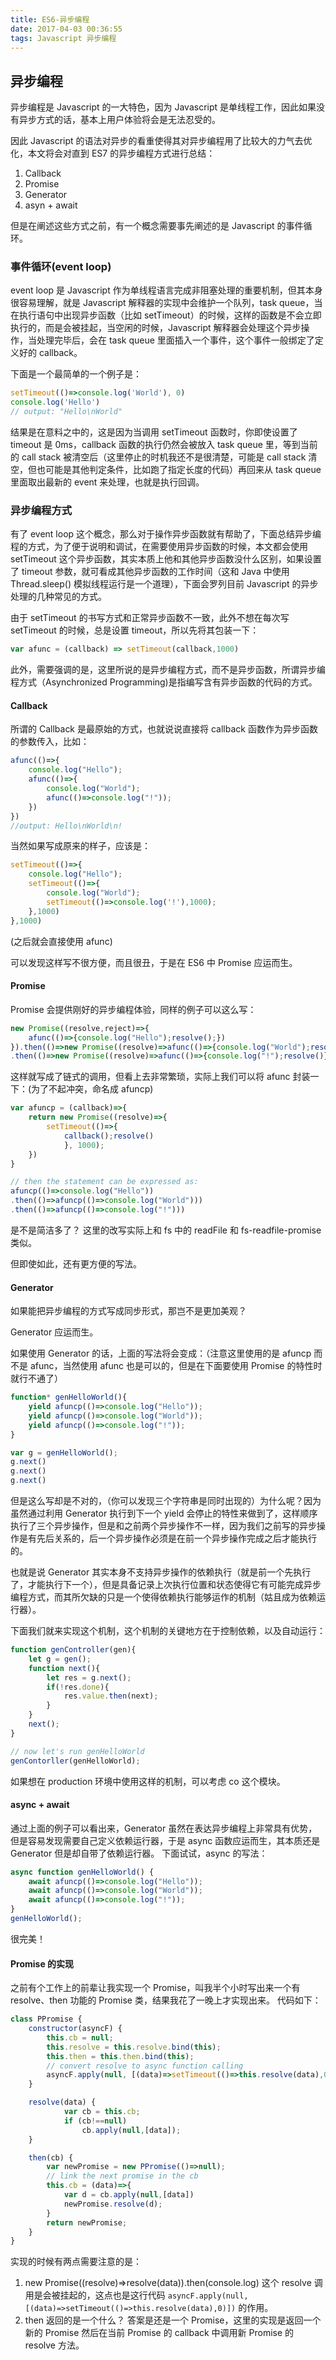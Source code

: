 ```yaml
---
title: ES6-异步编程
date: 2017-04-03 00:36:55
tags: Javascript 异步编程
---
```

## 异步编程
异步编程是 Javascript 的一大特色，因为 Javascript 是单线程工作，因此如果没有异步方式的话，基本上用户体验将会是无法忍受的。

因此 Javascript 的语法对异步的看重使得其对异步编程用了比较大的力气去优化，本文将会对直到 ES7 的异步编程方式进行总结：
1. Callback
2. Promise
3. Generator
4. asyn + await

但是在阐述这些方式之前，有一个概念需要事先阐述的是 Javascript 的事件循环。

### 事件循环(event loop)
event loop 是 Javascript 作为单线程语言完成非阻塞处理的重要机制，但其本身很容易理解，就是 Javascript 解释器的实现中会维护一个队列，task queue，当在执行语句中出现异步函数（比如 setTimeout）的时候，这样的函数是不会立即执行的，而是会被挂起，当空闲的时候，Javascript 解释器会处理这个异步操作，当处理完毕后，会在 task queue 里面插入一个事件，这个事件一般绑定了定义好的 callback。

下面是一个最简单的一个例子是：

```javascript
setTimeout(()=>console.log('World'), 0)
console.log('Hello')
// output: "Hello\nWorld" 
```

结果是在意料之中的，这是因为当调用 setTimeout 函数时，你即使设置了 timeout 是 0ms，callback 函数的执行仍然会被放入 task queue 里，等到当前的 call stack 被清空后（这里停止的时机我还不是很清楚，可能是 call stack 清空，但也可能是其他判定条件，比如跑了指定长度的代码）再回来从 task queue 里面取出最新的 event 来处理，也就是执行回调。

### 异步编程方式
有了 event loop 这个概念，那么对于操作异步函数就有帮助了，下面总结异步编程的方式，为了便于说明和调试，在需要使用异步函数的时候，本文都会使用 setTimeout 这个异步函数，其实本质上他和其他异步函数没什么区别，如果设置了 timeout 参数，就可看成其他异步函数的工作时间（这和 Java 中使用 Thread.sleep() 模拟线程运行是一个道理），下面会罗列目前 Javascript 的异步处理的几种常见的方式。

由于 setTimeout 的书写方式和正常异步函数不一致，此外不想在每次写 setTimeout 的时候，总是设置 timeout，所以先将其包装一下：

```javascript
var afunc = (callback) => setTimeout(callback,1000)
```
此外，需要强调的是，这里所说的是异步编程方式，而不是异步函数，所谓异步编程方式（Asynchronized Programming)是指编写含有异步函数的代码的方式。
#### Callback
所谓的 Callback 是最原始的方式，也就说说直接将 callback 函数作为异步函数的参数传入，比如：
```javascript
afunc(()=>{
    console.log("Hello");
    afunc(()=>{
        console.log("World");
        afunc(()=>console.log("!"));
    })
})
//output: Hello\nWorld\n!
```

当然如果写成原来的样子，应该是：

```javascript
setTimeout(()=>{
    console.log("Hello");
    setTimeout(()=>{
        console.log("World");
        setTimeout(()=>console.log('!'),1000);
    },1000)
},1000)
```

(之后就会直接使用 afunc)

可以发现这样写不很方便，而且很丑，于是在 ES6 中 Promise 应运而生。

#### Promise
Promise 会提供刚好的异步编程体验，同样的例子可以这么写：
```javascript
new Promise((resolve,reject)=>{
    afunc(()=>{console.log("Hello");resolve();})
}).then(()=>new Promise((resolve)=>afunc(()=>{console.log("World");resolve()})))
.then(()=>new Promise((resolve)=>afunc(()=>{console.log("!");resolve()})))
```
这样就写成了链式的调用，但看上去非常繁琐，实际上我们可以将 afunc 封装一下：(为了不起冲突，命名成 afuncp)
```javascript
var afuncp = (callback)=>{
    return new Promise((resolve)=>{
        setTimeout(()=>{
            callback();resolve()
            }, 1000);
    })
}

// then the statement can be expressed as:
afuncp(()=>console.log("Hello"))
.then(()=>afuncp(()=>console.log("World")))
.then(()=>afuncp(()=>console.log("!")))
```
是不是简洁多了？
这里的改写实际上和 fs 中的 readFile 和 fs-readfile-promise 类似。

但即使如此，还有更方便的写法。

#### Generator
如果能把异步编程的方式写成同步形式，那岂不是更加美观？

Generator 应运而生。

如果使用 Generator 的话，上面的写法将会变成：（注意这里使用的是 afuncp 而不是 afunc，当然使用 afunc 也是可以的，但是在下面要使用 Promise 的特性时就行不通了）
```javascript
function* genHelloWorld(){
    yield afuncp(()=>console.log("Hello"));
    yield afuncp(()=>console.log("World"));
    yield afuncp(()=>console.log("!"));
}

var g = genHelloWorld();
g.next()
g.next()
g.next()
```
但是这么写却是不对的，（你可以发现三个字符串是同时出现的）为什么呢？因为虽然通过利用 Generator 执行到下一个 yield 会停止的特性来做到了，这样顺序执行了三个异步操作，但是和之前两个异步操作不一样，因为我们之前写的异步操作是有先后关系的，后一个异步操作必须是在前一个异步操作完成之后才能执行的。

也就是说 Generator 其实本身不支持异步操作的依赖执行（就是前一个先执行了，才能执行下一个），但是具备记录上次执行位置和状态使得它有可能完成异步编程方式，而其所欠缺的只是一个使得依赖执行能够运作的机制（姑且成为依赖运行器）。

下面我们就来实现这个机制，这个机制的关键地方在于控制依赖，以及自动运行：
```javascript
function genController(gen){
    let g = gen();
    function next(){
        let res = g.next();
        if(!res.done){
            res.value.then(next);
        }
    }
    next();
}

// now let's run genHelloWorld
genContorller(genHelloWorld);
```
如果想在 production 环境中使用这样的机制，可以考虑 co 这个模块。

#### async + await
通过上面的例子可以看出来，Generator 虽然在表达异步编程上非常具有优势，但是容易发现需要自己定义依赖运行器，于是 async 函数应运而生，其本质还是 Generator 但是却自带了依赖运行器。
下面试试，async 的写法：
```javascript
async function genHelloWorld() {
    await afuncp(()=>console.log("Hello"));
    await afuncp(()=>console.log("World"));
    await afuncp(()=>console.log("!"));
}
genHelloWorld();
```
很完美！

#### Promise 的实现

之前有个工作上的前辈让我实现一个 Promise，叫我半个小时写出来一个有 resolve、then 功能的 Promise 类，结果我花了一晚上才实现出来。
代码如下：
```javascript
class PPromise {
    constructor(asyncF) {
        this.cb = null; 
        this.resolve = this.resolve.bind(this);
        this.then = this.then.bind(this);
        // convert resolve to async function calling
        asyncF.apply(null, [(data)=>setTimeout(()=>this.resolve(data),0)])
    }

    resolve(data) {
            var cb = this.cb;
            if (cb!==null)
                cb.apply(null,[data]);
    }

    then(cb) {
        var newPromise = new PPromise(()=>null);
        // link the next promise in the cb
        this.cb = (data)=>{
            var d = cb.apply(null,[data]) 
            newPromise.resolve(d); 
        }   
        return newPromise;
    }
}
```
实现的时候有两点需要注意的是：
1. new Promise((resolve)=>resolve(data)).then(console.log) 这个 resolve 调用是会被挂起的，这点也是这行代码 `asyncF.apply(null, [(data)=>setTimeout(()=>this.resolve(data),0)])` 的作用。
2. then 返回的是一个什么？ 答案是还是一个 Promise，这里的实现是返回一个新的 Promise 然后在当前 Promise 的 callback 中调用新 Promise 的 resolve 方法。
